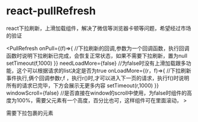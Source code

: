 # react-pullRefresh
react下拉刷新，上滑加载组件，解决了微信等浏览器卡顿等问题，希望经过市场的验证

<PullRefresh
      onPull={(f)=>{ //下拉刷新的回调,参数为一个回调函数，执行回调函数时说明下拉刷新已完成，会恢复正常状态，如果不需要下拉刷新，置为null
       setTimeout(f,1000)
      }}
      needLoadMore={false}  //为false时没有上滑加载跟多功能，这个可以根据请求的list决定是否为true
      onLoadMore={(r，f)=>{   //下拉刷新事件执行,俩个回调参数r,f ，执行r()时,才可以进入下一页的请求，执行f()时说明所有的请求已完毕，下方会展示无更多内容
           setTimeout(r,1000)
         }}
      windowScroll={false}  //是否直接在window的scroll中使用，为false时组件的高度为100%，需要父元素有一个高度，百分比也可，这样组件可在里面滚动，
            >
            <div>需要下拉包裹的元素</div>
<PullRefresh>
